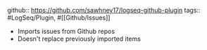 github:: https://github.com/sawhney17/logseq-github-plugin
tags:: #LogSeq/Plugin, #[[Github/Issues]]

- Imports issues from Github repos
- Doesn't replace previously imported items